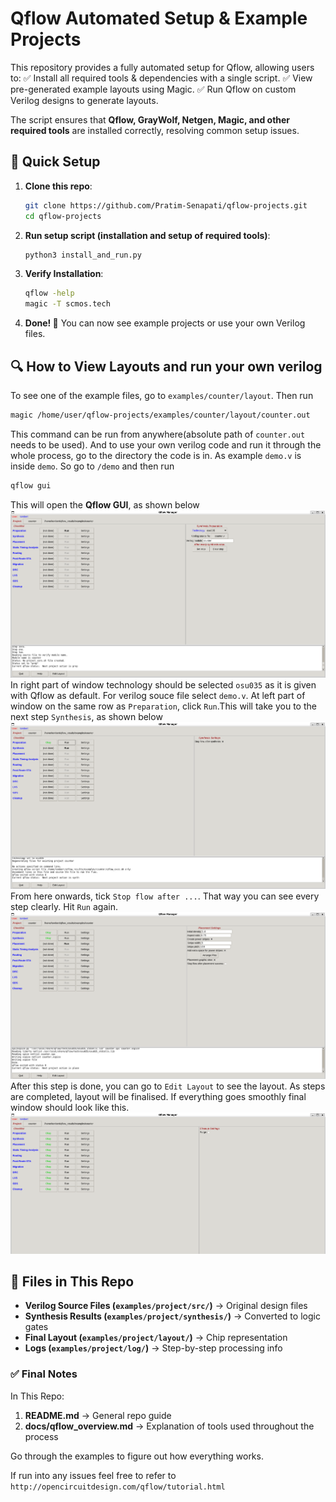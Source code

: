# Qflow Automated Setup & Example Projects

This repository provides a fully automated setup for Qflow, allowing users to:
✅ Install all required tools & dependencies with a single script.
✅ View pre-generated example layouts using Magic.
✅ Run Qflow on custom Verilog designs to generate layouts.

The script ensures that **Qflow, GrayWolf, Netgen, Magic, and other required tools** are installed correctly, resolving common setup issues.

## 🚀 Quick Setup

1. **Clone this repo**:
   ```sh
   git clone https://github.com/Pratim-Senapati/qflow-projects.git
   cd qflow-projects
   ```
2. **Run setup script (installation and setup of required tools)**:
   ```sh
   python3 install_and_run.py
   ```
3. **Verify Installation**:
   ```sh
   qflow -help
   magic -T scmos.tech
   ```
4. **Done! 🎉** You can now see example projects or use your own Verilog files.

## 🔍 How to View Layouts and run your own verilog

To see one of the example files, go to `examples/counter/layout`. Then run
```sh
magic /home/user/qflow-projects/examples/counter/layout/counter.out
```
This command can be run from anywhere(absolute path of `counter.out` needs to be used).
And to use your own verilog code and run it through the whole process, go to the directory the code is in.
As example `demo.v` is inside `demo`. So go to `/demo` and then run
```sh
qflow gui
```
This will open the **Qflow GUI**, as shown below
![Qflow GUI Main Window](images/qflow_main.png)
In right part of window technology should be selected `osu035` as it is given with Qflow as default. For verilog souce file select `demo.v`.
At left part of window on the same row as `Preparation`, click `Run`.This will take you to the next step `Synthesis`, as shown below
![Synthesis Window](images/qflow_synth.png)
From here onwards, tick `Stop flow after ...`. That way you can see every step clearly. Hit `Run` again.
![Placement Window](images/qflow_place.png)
After this step is done, you can go to `Edit Layout` to see the layout. As steps are completed, layout will be finalised.
If everything goes smoothly final window should look like this.
![Final](images/qflow_final.png)

## 📂 Files in This Repo
- **Verilog Source Files (`examples/project/src/`)** → Original design files
- **Synthesis Results (`examples/project/synthesis/`)** → Converted to logic gates
- **Final Layout (`examples/project/layout/`)** → Chip representation
- **Logs (`examples/project/log/`)** → Step-by-step processing info

### ✅ **Final Notes**

In This Repo:
1. **README.md** → General repo guide
2. **docs/qflow_overview.md** → Explanation of tools used throughout the process

Go through the examples to figure out how everything works.

If run into any issues feel free to refer to `http://opencircuitdesign.com/qflow/tutorial.html`
